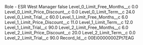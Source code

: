 <?xml version="1.0" encoding="UTF-8"?>
<CustomMetadata xmlns="http://soap.sforce.com/2006/04/metadata" xmlns:xsi="http://www.w3.org/2001/XMLSchema-instance" xmlns:xsd="http://www.w3.org/2001/XMLSchema">
    <label>Role - ESR West Manager</label>
    <protected>false</protected>
    <values>
        <field>Level_0_Limit_Free_Months__c</field>
        <value xsi:type="xsd:double">0.0</value>
    </values>
    <values>
        <field>Level_0_Limit_Price_Discount__c</field>
        <value xsi:type="xsd:double">0.0</value>
    </values>
    <values>
        <field>Level_0_Limit_Term__c</field>
        <value xsi:type="xsd:double">24.0</value>
    </values>
    <values>
        <field>Level_0_Limit_Trial__c</field>
        <value xsi:type="xsd:double">60.0</value>
    </values>
    <values>
        <field>Level_1_Limit_Free_Months__c</field>
        <value xsi:type="xsd:double">6.0</value>
    </values>
    <values>
        <field>Level_1_Limit_Price_Discount__c</field>
        <value xsi:type="xsd:double">11.0</value>
    </values>
    <values>
        <field>Level_1_Limit_Term__c</field>
        <value xsi:type="xsd:double">12.0</value>
    </values>
    <values>
        <field>Level_1_Limit_Trial__c</field>
        <value xsi:type="xsd:double">90.0</value>
    </values>
    <values>
        <field>Level_2_Limit_Free_Months__c</field>
        <value xsi:type="xsd:double">6.0</value>
    </values>
    <values>
        <field>Level_2_Limit_Price_Discount__c</field>
        <value xsi:type="xsd:double">20.0</value>
    </values>
    <values>
        <field>Level_2_Limit_Term__c</field>
        <value xsi:type="xsd:double">0.0</value>
    </values>
    <values>
        <field>Level_2_Limit_Trial__c</field>
        <value xsi:type="xsd:double">90.0</value>
    </values>
    <values>
        <field>Record_Id__c</field>
        <value xsi:type="xsd:string">00Ei0000000ZPt7EAG</value>
    </values>
</CustomMetadata>
